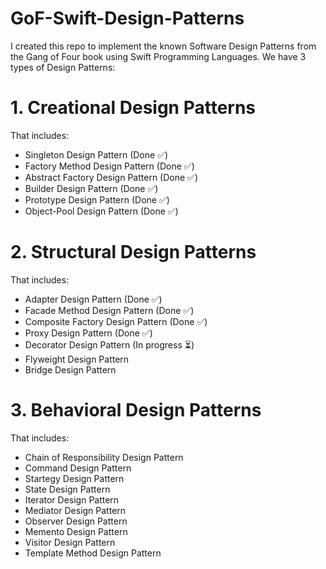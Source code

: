 # GoF-Swift-Design-Patterns

I created this repo to implement the known Software Design Patterns from the Gang of Four book using Swift Programming Languages.
We have 3 types of Design Patterns:

# 1. Creational Design Patterns 
That includes:
<ul>
<li> Singleton Design Pattern (Done ✅)</li>
<li> Factory Method Design Pattern (Done ✅)</li>
<li> Abstract Factory Design Pattern (Done ✅)</li>
<li> Builder Design Pattern (Done ✅)</li>
<li> Prototype Design Pattern (Done ✅)</li>
<li> Object-Pool Design Pattern (Done ✅)</li>
</ul>

# 2. Structural Design Patterns
That includes:
<ul>
<li> Adapter Design Pattern (Done ✅)</li>
<li> Facade Method Design Pattern (Done ✅)</li>
<li> Composite Factory Design Pattern (Done ✅)</li>
<li> Proxy Design Pattern (Done ✅)</li>
<li> Decorator Design Pattern (In progress ⏳)</li>
<li> Flyweight Design Pattern </li>
<li> Bridge Design Pattern </li>
</ul>

# 3. Behavioral Design Patterns 
That includes:
<ul>
<li> Chain of Responsibility Design Pattern </li>
<li> Command Design Pattern </li>
<li> Startegy Design Pattern </li>
<li> State Design Pattern </li>
<li> Iterator Design Pattern </li>
<li> Mediator Design Pattern </li>
<li> Observer Design Pattern </li>
<li> Memento Design Pattern </li>
<li> Visitor Design Pattern </li>
<li> Template Method Design Pattern </li>
</ul>
